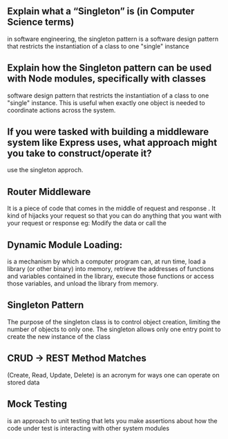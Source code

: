 ## Explain what a “Singleton” is (in Computer Science terms)
in software engineering, the singleton pattern is a software design pattern that restricts the instantiation of a class to one "single" instance

## Explain how the Singleton pattern can be used with Node modules, specifically with classes
software design pattern that restricts the instantiation of a class to one "single" instance. This is useful when exactly one object is needed to coordinate actions across the system.


## If you were tasked with building a middleware system like Express uses, what approach might you take to construct/operate it?

use the singleton approch.

## Router Middleware
 It is a piece of code that comes in the middle of request and response . It kind of hijacks your request so that you can do anything that you want with your request or response eg: Modify the data or call the 

## Dynamic Module Loading:
is a mechanism by which a computer program can, at run time, load a library (or other binary) into memory, retrieve the addresses of functions and variables contained in the library, execute those functions or access those variables, and unload the library from memory.
## Singleton Pattern

The purpose of the singleton class is to control object creation, limiting the number of objects to only one. The singleton allows only one entry point to create the new instance of the class

## CRUD -> REST Method Matches

(Create, Read, Update, Delete) is an acronym for ways one can operate on stored data


## Mock Testing
is an approach to unit testing that lets you make assertions about how the code under test is interacting with other system modules
















